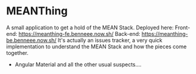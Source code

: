 # MEANThing
A small application to get a hold of the MEAN Stack. 
Deployed here: 
Front-end: https://meanthing-fe.benneee.now.sh/
Back-end: https://meanthing-be.benneee.now.sh/
It's actually an issues tracker, a very quick implementation to understand the MEAN Stack and how the pieces come together.

- Angular Material 
and all the other usual suspects....



